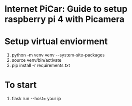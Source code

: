 # Internet PiCar: Guide to setup raspberry pi 4 with Picamera 

# Setup virtual enviorment
1. python -m venv venv --system-site-packages
2. source venv/bin/activate
3. pip install -r requirements.txt

# To start
1. flask run --host= your ip